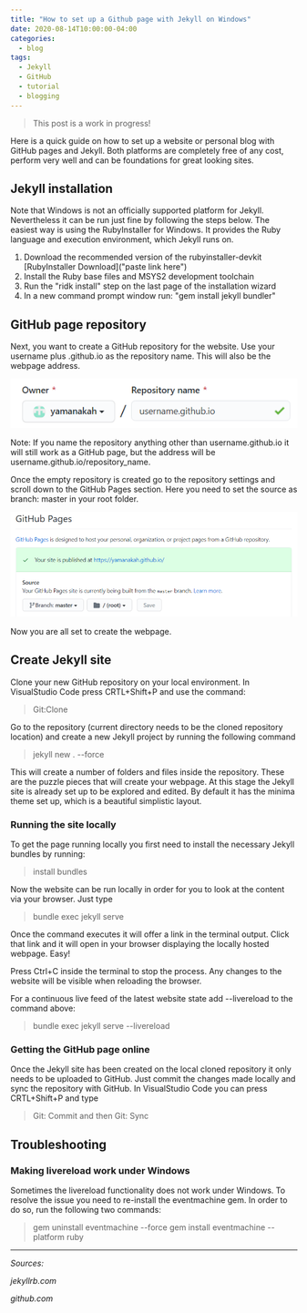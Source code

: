 ```yaml
---
title: "How to set up a Github page with Jekyll on Windows"
date: 2020-08-14T10:00:00-04:00
categories:
  - blog
tags:
  - Jekyll
  - GitHub
  - tutorial
  - blogging
---
```


>This post is a work in progress! 

Here is a quick guide on how to set up a website or personal blog with GitHub pages and Jekyll. Both platforms are completely free of any cost, perform very well and can be foundations for great looking sites.

## Jekyll installation

Note that Windows is not an officially supported platform for Jekyll. Nevertheless it can be run just fine by following the steps below. The easiest way is using the RubyInstaller for Windows. It provides the Ruby language and execution environment, which Jekyll runs on.

1. Download the recommended version of the rubyinstaller-devkit 
[RubyInstaller Download]("paste link here")
2. Install the Ruby base files and MSYS2 development toolchain
3. Run the "ridk install" step on the last page of the installation wizard
4. In a new command prompt window run: "gem install jekyll bundler"

## GitHub page repository

Next, you want to create a GitHub repository for the website. Use your username plus .github.io as the repository name. This will also be the webpage address.

![GitHub repository](/assets/2020-08-12-jekyll-page/github_repo.PNG)


Note: If you name the repository anything other than username.github.io it will still work as a GitHub page, but the address will be username.github.io/repository_name.

Once the empty repository is created go to the repository settings and scroll down to the GitHub Pages section. Here you need to set the source as branch: master in your root folder.

![repository settings](/assets/2020-08-12-jekyll-page/github_site.PNG)

Now you are all set to create the webpage.

## Create Jekyll site

Clone your new GitHub repository on your local environment. In VisualStudio Code press CRTL+Shift+P and use the command:
>Git:Clone

Go to the repository (current directory needs to be the cloned repository location) and create a new Jekyll project by running the following command
> jekyll new . --force

This will create a number of folders and files inside the repository. These are the puzzle pieces that will create your webpage. At this stage the Jekyll site is already set up to be explored and edited. By default it has the minima theme set up, which is a beautiful simplistic layout.

### Running the site locally
To get the page running locally you first need to install the necessary Jekyll bundles by running:
>install bundles

Now the website can be run locally in order for you to look at the content via your browser. Just type
> bundle exec jekyll serve

Once the command executes it will offer a link in the terminal output. Click that link and it will open in your  browser displaying the locally hosted webpage. Easy!

Press Ctrl+C inside the terminal to stop the process. Any changes to the website will be visible when reloading the browser. 

For a continuous live feed of the latest website state add --livereload to the command above:
> bundle exec jekyll serve --livereload

### Getting the GitHub page online
Once the Jekyll site has been created on the local cloned repository it only needs to be uploaded to GitHub. Just commit the changes made locally and sync the repository with GitHub. In VisualStudio Code you can press CRTL+Shift+P and type
>Git: Commit
and then
>Git: Sync


## Troubleshooting
### Making livereload work under Windows
Sometimes the livereload functionality does not work under Windows. To resolve the issue you need to re-install the eventmachine gem. In order to do so, run the following two commands:
>gem uninstall eventmachine --force
>gem install eventmachine --platform ruby



-----
*Sources:*

*jekyllrb.com*

*github.com*
